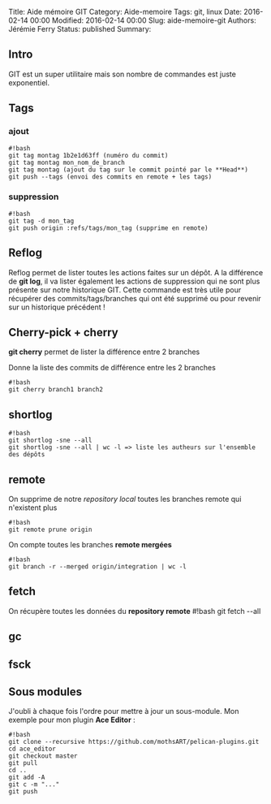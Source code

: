 Title: Aide mémoire GIT
Category: Aide-memoire
Tags: git, linux
Date: 2016-02-14 00:00
Modified: 2016-02-14 00:00
Slug: aide-memoire-git
Authors: Jérémie Ferry
Status: published
Summary:

## Intro

GIT est un super utilitaire mais son nombre de commandes est juste exponentiel.

## Tags

### ajout
    #!bash
    git tag montag 1b2e1d63ff (numéro du commit)
    git tag montag mon_nom_de_branch
    git tag montag (ajout du tag sur le commit pointé par le **Head**)
    git push --tags (envoi des commits en remote + les tags)


### suppression

    #!bash
    git tag -d mon_tag
    git push origin :refs/tags/mon_tag (supprime en remote)

## Reflog

Reflog permet de lister toutes les actions faites sur un dépôt.
A la différence de **git log**, il va lister également les actions de suppression qui ne sont plus présente sur notre historique GIT.
Cette commande est très utile pour récupérer des commits/tags/branches qui ont été supprimé ou pour revenir sur un historique précédent !


## Cherry-pick + cherry

**git cherry** permet de lister la différence entre 2 branches

Donne la liste des commits de différence entre les 2 branches

    #!bash
    git cherry branch1 branch2

## shortlog

    #!bash
    git shortlog -sne --all
    git shortlog -sne --all | wc -l => liste les autheurs sur l'ensemble des dépôts

## remote

On supprime de notre *repository local* toutes les branches remote qui n'existent plus

    #!bash
    git remote prune origin

On compte toutes les branches **remote mergées**

    #!bash
    git branch -r --merged origin/integration | wc -l

## fetch

On récupère toutes les données du **repository remote**
    #!bash
    git fetch --all

## gc

## fsck

## Sous modules

J'oubli à chaque fois l'ordre pour mettre à jour un sous-module.
Mon exemple pour mon plugin **Ace Editor** :

    #!bash
    git clone --recursive https://github.com/mothsART/pelican-plugins.git
    cd ace_editor
    git checkout master
    git pull
    cd ..
    git add -A
    git c -m "..."
    git push

